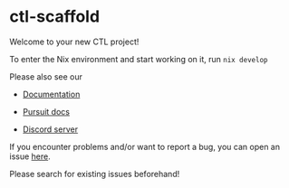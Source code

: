 # ctl-scaffold

Welcome to your new CTL project!

To enter the Nix environment and start working on it, run `nix develop`

Please also see our

- [Documentation](https://github.com/Plutonomicon/cardano-transaction-lib/tree/develop/doc)

- [Pursuit docs](https://plutonomicon.github.io/cardano-transaction-lib/)

- [Discord server](https://discord.gg/c8kZWxzJ)

If you encounter problems and/or want to report a bug, you can open an issue [here](https://github.com/Plutonomicon/cardano-transaction-lib/issues).

Please search for existing issues beforehand!
